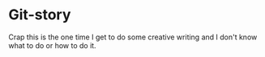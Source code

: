 # Git-story
Crap this is the one time I get to do some creative writing and I don't know what to do or how to do it.
